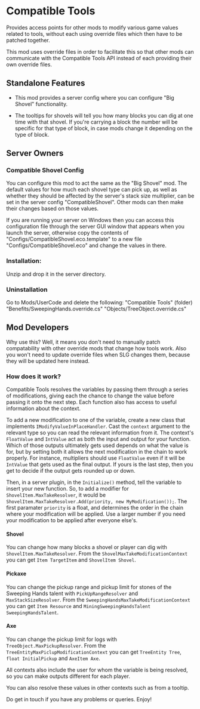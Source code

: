 ﻿# Compatible Tools
Provides access points for other mods to modify various game values related to tools, without each using override files which then have to be patched together.

This mod uses override files in order to facilitate this so that other mods can communicate with the Compatible Tools API instead of each providing their own override files.

## Standalone Features
- This mod provides a server config where you can configure "Big Shovel" functionality.

- The tooltips for shovels will tell you how many blocks you can dig at one time with that shovel. If you're carrying a block the number will be specific for that type of block, in case mods change it depending on the type of block.

## Server Owners
### Compatible Shovel Config
You can configure this mod to act the same as the "Big Shovel" mod. The default values for how much each shovel type can pick up, as well as whether they should be affected by the server's stack size multiplier, can be set in the server config "CompatibleShovel". Other mods can then make their changes based on those values.

If you are running your server on Windows then you can access this configuration file through the server GUI window that appears when you launch the server, otherwise copy the contents of "Configs/CompatibleShovel.eco.template" to a new file "Configs/CompatibleShovel.eco" and change the values in there.

### Installation:
Unzip and drop it in the server directory.

### Uninstallation
Go to Mods/UserCode and delete the following:
"Compatible Tools" (folder)
"Benefits/SweepingHands.override.cs"
"Objects/TreeObject.override.cs"

## Mod Developers
Why use this? Well, it means you don't need to manually patch compatability with other override mods that change how tools work. Also you won't need to update override files when SLG changes them, because they will be updated here instead.

### How does it work?
Compatible Tools resolves the variables by passing them through a series of modifications, giving each the chance to change the value before passing it onto the next step. Each function also has access to useful information about the context.

To add a new modification to one of the variable, create a new class that implements `IModifyValueInPlaceHandler`. Cast the `context` argument to the relevant type so you can read the relevant information from it. The context's `FloatValue` and `IntValue` act as both the input and output for your function. Which of those outputs ultimately gets used depends on what the value is for, but by setting both it allows the next modification in the chain to work properly. For instance, multipliers should use `FloatValue` even if it will be `IntValue` that gets used as the final output. If yours is the last step, then you get to decide if the output gets rounded up or down.

Then, in a server plugin, in the `Initialize()` method, tell the variable to insert your new function. So, to add a modifier for `ShovelItem.MaxTakeResolver`, it would be `ShovelItem.MaxTakeResolver.Add(priority, new MyModification());`. The first paramater `priority` is a float, and determines the order in the chain where your modification will be applied. Use a larger number if you need your modification to be applied after everyone else's.

#### Shovel
You can change how many blocks a shovel or player can dig with `ShovelItem.MaxTakeResolver`. From the `ShovelMaxTakeModificationContext` you can get `Item TargetItem` and `ShovelItem Shovel`.
#### Pickaxe
You can change the pickup range and pickup limit for stones of the Sweeping Hands talent with `PickUpRangeResolver` and `MaxStackSizeResolver`. From the `SweepingHandsMaxTakeModificationContext` you can get `Item Resource` and `MiningSweepingHandsTalent SweepingHandsTalent`.
#### Axe
You can change the pickup limit for logs with `TreeObject.MaxPickupResolver`. From the `TreeEntityMaxPiclupModificationContext` you can get `TreeEntity Tree`, `float InitialPickup` and `AxeItem Axe`.

All contexts also include the user for whom the variable is being resolved, so you can make outputs different for each player.

You can also resolve these values in other contexts such as from a tooltip.

Do get in touch if you have any problems or queries.
Enjoy!